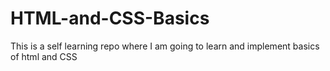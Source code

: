 # HTML-and-CSS-Basics
This is a self learning repo where I am going to learn and implement basics of html and CSS
